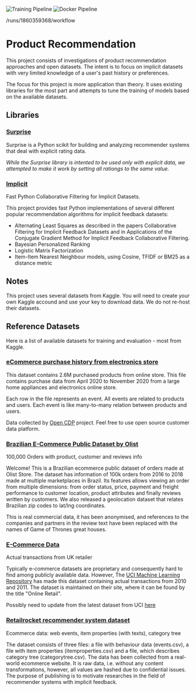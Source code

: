 ![Training Pipeline](https://github.com/HSV-AI/product-recommendation/actions/workflows/python-app.yml/badge.svg)
![Docker Pipeline](https://github.com/HSV-AI/product-recommendation/actions/workflows/docker-build.yml/badge.svg)

/runs/1860359368/workflow
# Product Recommendation

This project consists of investigations of product recommendation approaches and open datasets. The intent is to focus on implicit datasets with very limited knowledge of a user's past history or preferences.

The focus for this project is more application than theory. It uses existing libraries for the most part and attempts to tune the training of models based on the available datasets.

## Libraries

### [Surprise](https://github.com/NicolasHug/Surprise)

Surprise is a Python scikit for building and analyzing recommender systems that deal with explicit rating data.

*While the Surprise library is intented to be used only with explicit data, we attempted to make it work by setting all rationgs to the same value.*

### [Implicit](https://github.com/benfred/implicit)

Fast Python Collaborative Filtering for Implicit Datasets.

This project provides fast Python implementations of several different popular recommendation algorithms for implicit feedback datasets:

* Alternating Least Squares as described in the papers Collaborative Filtering for Implicit Feedback Datasets and in Applications of the Conjugate Gradient Method for Implicit Feedback Collaborative Filtering.
* Bayesian Personalized Ranking
* Logistic Matrix Factorization
* Item-Item Nearest Neighbour models, using Cosine, TFIDF or BM25 as a distance metric

## Notes

This project uses several datasets from Kaggle. You will need to create your own Kaggle accound and use your key to download data. We do not re-host their datasets.

## Reference Datasets

Here is a list of available datasets for training and evaluation - most from Kaggle.

### [eCommerce purchase history from electronics store](https://www.kaggle.com/mkechinov/ecommerce-purchase-history-from-electronics-store)

This dataset contains 2.6M purchased products from online store. This file contains purchase data from April 2020 to November 2020 from a large home appliances and electronics online store.

Each row in the file represents an event. All events are related to products and users. Each event is like many-to-many relation between products and users.

Data collected by [Open CDP](https://rees46.com/en/open-cdp) project. Feel free to use open source customer data platform.

### [Brazilian E-Commerce Public Dataset by Olist](https://www.kaggle.com/olistbr/brazilian-ecommerce)

100,000 Orders with product, customer and reviews info

Welcome! This is a Brazilian ecommerce public dataset of orders made at Olist Store. The dataset has information of 100k orders from 2016 to 2018 made at multiple marketplaces in Brazil. Its features allows viewing an order from multiple dimensions: from order status, price, payment and freight performance to customer location, product attributes and finally reviews written by customers. We also released a geolocation dataset that relates Brazilian zip codes to lat/lng coordinates.

This is real commercial data, it has been anonymised, and references to the companies and partners in the review text have been replaced with the names of Game of Thrones great houses.

### [E-Commerce Data](https://www.kaggle.com/carrie1/ecommerce-data/home)

Actual transactions from UK retailer

Typically e-commerce datasets are proprietary and consequently hard to find among publicly available data. However, The [UCI Machine Learning Repository](http://archive.ics.uci.edu/ml/index.php) has made this dataset containing actual transactions from 2010 and 2011. The dataset is maintained on their site, where it can be found by the title "Online Retail".

Possibly need to update from the latest dataset from UCI [here](http://archive.ics.uci.edu/ml/datasets/Online+Retail+II)

### [Retailrocket recommender system dataset](https://www.kaggle.com/retailrocket/ecommerce-dataset/home?select=events.csv)

Ecommerce data: web events, item properties (with texts), category tree

The dataset consists of three files: a file with behaviour data (events.csv), a file with item properties (itemproperties.сsv) and a file, which describes category tree (categorytree.сsv). The data has been collected from a real-world ecommerce website. It is raw data, i.e. without any content transformations, however, all values are hashed due to confidential issues. The purpose of publishing is to motivate researches in the field of recommender systems with implicit feedback.
